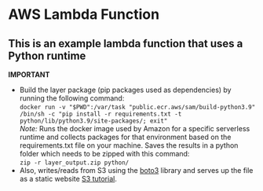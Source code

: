 # AWS Lambda Function   

## This is an example lambda function that uses a Python runtime    

**IMPORTANT**  
* Build the layer package (pip packages used as dependencies) by running the following command:  
```docker run -v "$PWD":/var/task "public.ecr.aws/sam/build-python3.9" /bin/sh -c "pip install -r requirements.txt -t python/lib/python3.9/site-packages/; exit"```  
_Note:_ Runs the docker image used by Amazon for a specific serverless runtime and collects packages for that environment based on the requirements<span>.</span>txt file on your machine. Saves the results in a python folder which needs to be zipped with this command:  
`zip -r layer_output.zip python/`  
* Also, writes/reads from S3 using the [boto3](https://boto3.amazonaws.com/v1/documentation/api/latest/reference/services/s3.html) library and serves up the file as a static website [S3 tutorial](https://docs.aws.amazon.com/AmazonS3/latest/userguide/HostingWebsiteOnS3Setup.html).  
